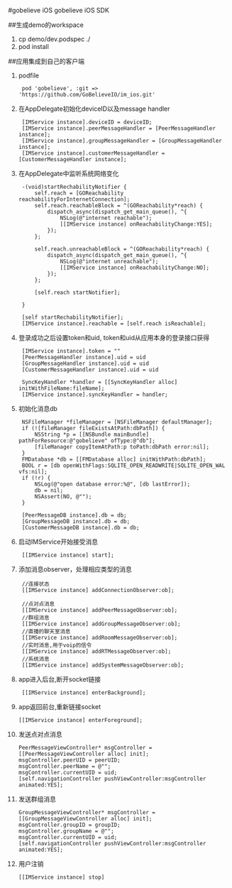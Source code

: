 #gobelieve iOS
gobelieve iOS SDK

##生成demo的workspace
1. cp demo/dev.podspec ./
2. pod install

##应用集成到自己的客户端

1. podfile

        pod 'gobelieve', :git => 'https://github.com/GoBelieveIO/im_ios.git'

3. 在AppDelegate初始化deviceID以及message handler

        [IMService instance].deviceID = deviceID;
        [IMService instance].peerMessageHandler = [PeerMessageHandler instance];
        [IMService instance].groupMessageHandler = [GroupMessageHandler instance];
        [IMService instance].customerMessageHandler = [CustomerMessageHandler instance];

4. 在AppDelegate中监听系统网络变化

        -(void)startRechabilityNotifier {
            self.reach = [GOReachability reachabilityForInternetConnection];
            self.reach.reachableBlock = ^(GOReachability*reach) {
                dispatch_async(dispatch_get_main_queue(), ^{
                    NSLog(@"internet reachable");
                    [[IMService instance] onReachabilityChange:YES];
                });
            };
            
            self.reach.unreachableBlock = ^(GOReachability*reach) {
                dispatch_async(dispatch_get_main_queue(), ^{
                    NSLog(@"internet unreachable");
                    [[IMService instance] onReachabilityChange:NO];
                });
            };
            
            [self.reach startNotifier];

        }

        [self startRechabilityNotifier];
        [IMService instance].reachable = [self.reach isReachable];

5. 登录成功之后设置token和uid, token和uid从应用本身的登录接口获得

        [IMService instance].token = ""
        [PeerMessageHandler instance].uid = uid
        [GroupMessageHandler instance].uid = uid
        [CustomerMessageHandler instance].uid = uid

        SyncKeyHandler *handler = [[SyncKeyHandler alloc] initWithFileName:fileName];
        [IMService instance].syncKeyHandler = handler;

6. 初始化消息db

        NSFileManager *fileManager = [NSFileManager defaultManager];
        if (![fileManager fileExistsAtPath:dbPath]) {
            NSString *p = [[NSBundle mainBundle] pathForResource:@"gobelieve" ofType:@"db"];
            [fileManager copyItemAtPath:p toPath:dbPath error:nil];
        }
        FMDatabase *db = [[FMDatabase alloc] initWithPath:dbPath];
        BOOL r = [db openWithFlags:SQLITE_OPEN_READWRITE|SQLITE_OPEN_WAL vfs:nil];
        if (!r) {
            NSLog(@"open database error:%@", [db lastError]);
            db = nil;
            NSAssert(NO, @"");
        }

        [PeerMessageDB instance].db = db;
        [GroupMessageDB instance].db = db;
        [CustomerMessageDB instance].db = db;

7. 启动IMService开始接受消息

        [[IMService instance] start];

8. 添加消息observer，处理相应类型的消息

        //连接状态
        [[IMService instance] addConnectionObserver:ob];

        //点对点消息
        [[IMService instance] addPeerMessageObserver:ob];
        //群组消息
        [[IMService instance] addGroupMessageObserver:ob];
        //直播的聊天室消息
        [[IMService instance] addRoomMessageObserver:ob];
        //实时消息,用于voip的信令
        [[IMService instance] addRTMessageObserver:ob];
        //系统消息
        [[IMService instance] addSystemMessageObserver:ob];

        
9. app进入后台,断开socket链接

        [[IMService instance] enterBackground];


10. app返回前台,重新链接socket
 
        [[IMService instance] enterForeground]; 

12. 发送点对点消息

        PeerMessageViewController* msgController = [[PeerMessageViewController alloc] init];
        msgController.peerUID = peerUID;
        msgController.peerName = @"";
        msgController.currentUID = uid;
        [self.navigationController pushViewController:msgController animated:YES];

13. 发送群组消息

        GroupMessageViewController* msgController = [[GroupMessageViewController alloc] init];
        msgController.groupID = groupID;
        msgController.groupName = @"";
        msgController.currentUID = uid;
        [self.navigationController pushViewController:msgController animated:YES];

14. 用户注销

        [[IMService instance] stop]